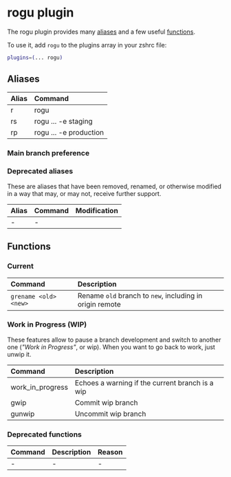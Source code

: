 # rogu plugin

The rogu plugin provides many [aliases](#aliases) and a few useful [functions](#functions).

To use it, add `rogu` to the plugins array in your zshrc file:

```zsh
plugins=(... rogu)
```

## Aliases

| Alias                | Command                                                                                                                          |
|:---------------------|:---------------------------------------------------------------------------------------------------------------------------------|
| r                    | rogu                                                                                                                             |
| rs                   | rogu ... -e staging                                                                                                              |
| rp                   | rogu ... -e production                                                                                                           |


### Main branch preference


### Deprecated aliases

These are aliases that have been removed, renamed, or otherwise modified in a way that may, or may not, receive further support.

| Alias  | Command                                                | Modification                                           |
| :----- | :----------------------------------------------------- | :----------------------------------------------------- |
| -      | -                                                      |                                                        |

## Functions

### Current

| Command                | Description                                                                  |
|:-----------------------|:-----------------------------------------------------------------------------|
| `grename <old> <new>`  | Rename `old` branch to `new`, including in origin remote                     |

### Work in Progress (WIP)

These features allow to pause a branch development and switch to another one (_"Work in Progress"_,  or wip). When you want to go back to work, just unwip it.

| Command          | Description                                     |
|:-----------------|:------------------------------------------------|
| work_in_progress | Echoes a warning if the current branch is a wip |
| gwip             | Commit wip branch                               |
| gunwip           | Uncommit wip branch                             |

### Deprecated functions

| Command                | Description                             | Reason                                                          |
|:-----------------------|:----------------------------------------|:----------------------------------------------------------------|
| -                      | -                                       | -                                                               |

